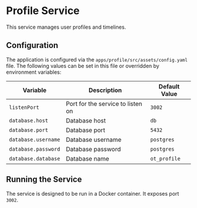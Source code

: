 # Profile Service

This service manages user profiles and timelines.

## Configuration

The application is configured via the `apps/profile/src/assets/config.yaml` file. The following values can be set in this file or overridden by environment variables:

| Variable                | Description                   | Default Value   |
|-------------------------|-------------------------------|-----------------|
| `listenPort`            | Port for the service to listen on | `3002`          |
| `database.host`         | Database host                 | `db`            |
| `database.port`         | Database port                 | `5432`          |
| `database.username`     | Database username             | `postgres`      |
| `database.password`     | Database password             | `postgres`      |
| `database.database`     | Database name                 | `ot_profile`    |

## Running the Service

The service is designed to be run in a Docker container. It exposes port `3002`.
